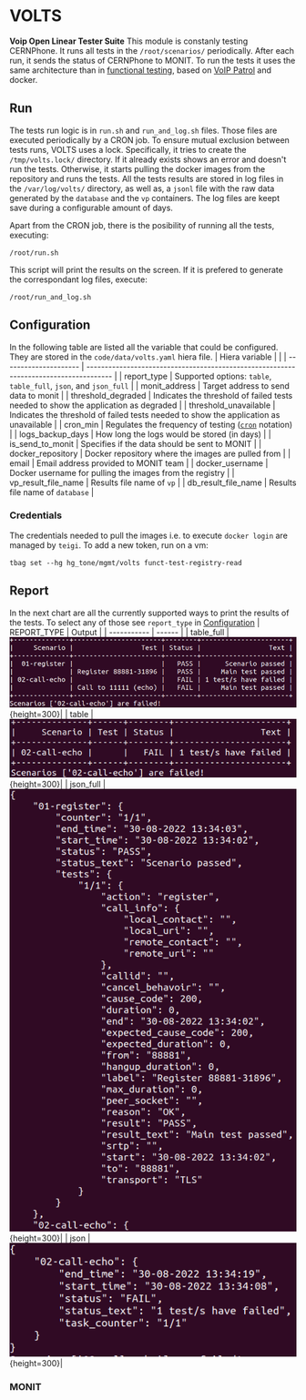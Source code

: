 # VOLTS
**Voip Open Linear Tester Suite**
This module is constanly testing CERNPhone. It runs all tests in the `/root/scenarios/` periodically. After each run, it sends the status of CERNPhone to MONIT. To run the tests it uses the same architecture than in [functional testing](https://gitlab.cern.ch/cernphone/functional-testing), based on [VoIP Patrol](https://github.com/igorolhovskiy/voip_patrol) and docker.

## Run
The tests run logic is in `run.sh` and `run_and_log.sh` files.
Those files are executed periodically by a CRON job.
To ensure mutual exclusion between tests runs, VOLTS uses a lock. Specifically, it tries to create the `/tmp/volts.lock/` directory. If it already exists shows an error and doesn't run the tests.
Otherwise, it starts pulling the docker images from the repository and runs the tests.
All the tests results are stored in log files in the `/var/log/volts/` directory, as well as, a `jsonl` file with the raw data generated by the `database` and the `vp` containers.
The log files are keept save during a configurable amount of days.

Apart from the CRON job, there is the posibility of running all the tests, executing:
```
/root/run.sh
```
This script will print the results on the screen. If it is prefered to generate the correspondant log files, execute:
```
/root/run_and_log.sh
```



## Configuration
In the following table are listed all the variable that could be configured. They are stored in the `code/data/volts.yaml` hiera file.
| Hiera variable        |                                                                                       |
| --------------------- | ------------------------------------------------------------------------------------- |
| report_type           | Supported options: `table`, `table_full`, `json`, and `json_full`                     |
| monit_address         | Target address to send data to monit                                                  |
| threshold_degraded    | Indicates the threshold of failed tests needed to show the application as degraded    |
| threshold_unavailable | Indicates the threshold of failed tests needed to show the application as unavailable |
| cron_min              | Regulates the frequency of testing ([`cron`](https://crontab.guru/) notation)         |
| logs_backup_days      | How long the logs would be stored (in days)                                           |
| is_send_to_monit      | Specifies if the data should be sent to MONIT                                         |
| docker_repository     | Docker repository where the images are pulled from                                    |
| email                 | Email address provided to MONIT team                                                  |
| docker_username       | Docker username for pulling the images from the registry                              |
| vp_result_file_name   | Results file name of `vp`                                                             |
| db_result_file_name   | Results file name of `database`                                                       |

### Credentials
The credentials needed to pull the images i.e. to execute `docker login` are managed by `teigi`.
To add a new token, run on a vm:
```
tbag set --hg hg_tone/mgmt/volts funct-test-registry-read
```

## Report
In the next chart are all the currently supported ways to print the results of the tests. To select any of those see `report_type` in [Configuration](#configuration)
| REPORT_TYPE | Output |
| ----------- | ------ |
| table_full  |![](docs/table_full.png){height=300}|
| table       |![](docs/table.png){height=300}|
| json_full   |![](docs/json_full.png){height=300}|
| json        |![](docs/json.png){height=300}|

### MONIT


